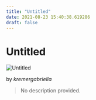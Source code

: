 ```yaml
---
title: "Untitled"
date: 2021-08-23 15:40:38.619286
draft: false
---
```


# Untitled

![Untitled](../images/5fc01bbc-0452-11ec-8615-1e00f30e0089.png)

by *kremergabriella*



> No description provided.